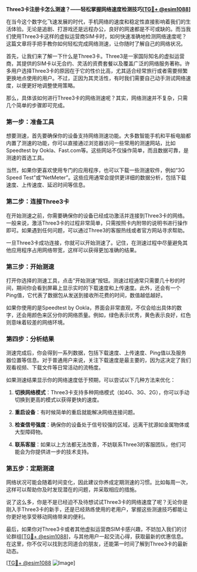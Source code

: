 **Three3卡注册卡怎么测速？——轻松掌握网络速度检测技巧[[TG💪+ @esim1088](https://t.me/s/esim1088)]**

在当今这个数字化飞速发展的时代，手机网络的速度和稳定性直接影响着我们的生活体验。无论是追剧、打游戏还是远程办公，良好的网速都是不可或缺的。而当我们使用Three3卡这样的虚拟运营商SIM卡时，如何快速准确地检测网络速度呢？这篇文章将手把手教你如何轻松完成网络测速，让你随时了解自己的网络状况。

首先，让我们来了解一下什么是Three3卡。Three3是一家国际知名的虚拟运营商，其提供的SIM卡以无合约、灵活的资费套餐以及覆盖广泛的网络服务著称。许多用户选择Three3卡的原因在于它的性价比高，尤其适合经常旅行或者需要频繁更换地点使用的用户。不过，正因为其灵活性，有时我们需要自己动手测试网络速度，以便更好地调整使用策略。

那么，具体该如何进行Three3卡的网络测速呢？其实，网络测速并不复杂，只需几个简单的步骤即可完成。

### **第一步：准备工具**
想要测速，首先要确保你的设备支持网络测速功能。大多数智能手机和平板电脑都内置了测速的功能，你可以直接通过浏览器访问一些常用的测速网站，比如Speedtest by Ookla、Fast.com等。这些网站不仅操作简单，而且数据可靠，是测速的首选工具。

当然，如果你更喜欢使用专门的应用程序，也可以下载一些测速软件，例如“3G Speed Test”或“NetMeter”。这些应用通常会提供更详细的数据分析，包括下载速度、上传速度、延迟时间等信息。

### **第二步：连接Three3卡**
在开始测速之前，你需要确保你的设备已经成功激活并连接到Three3卡的网络。一般来说，激活Three3卡的过程非常简单，只需按照卡内附带的说明书进行操作即可。如果遇到任何问题，可以通过Three3的客服热线或者官方网站寻求帮助。

一旦Three3卡成功连接，你就可以开始测速了。记住，在测速过程中尽量避免其他应用程序占用网络带宽，这样可以获得更加准确的结果。

### **第三步：开始测速**
打开你选择的测速工具，点击“开始测速”按钮。测速过程通常只需要几十秒的时间，期间你会看到屏幕上显示实时的下载速度和上传速度。此外，还会有一个Ping值，它代表了数据包从发送到接收所花费的时间，数值越低越好。

如果你使用的是Speedtest by Ookla，界面会非常直观，不仅会给出具体的数字，还会用颜色来区分你的网络质量。例如，绿色表示优秀，黄色表示良好，红色则意味着较差的网络环境。

### **第四步：分析结果**
测速完成后，你会得到一系列数据，包括下载速度、上传速度、Ping值以及服务器位置等信息。对于普通用户来说，关注下载速度是最主要的，因为这决定了我们观看视频、下载文件等日常活动的流畅度。

如果测速结果显示你的网络速度低于预期，可以尝试以下几种方法来优化：

1. **切换网络模式**：Three3卡支持多种网络模式（如4G、3G、2G），你可以手动切换到更高的模式以获得更快的速度。
   
2. **重启设备**：有时候简单的重启就能解决网络连接问题。
   
3. **检查信号强度**：确保你的设备处于信号较强的区域，远离干扰源如金属物体或大型障碍物。

4. **联系客服**：如果以上方法都无法改善，不妨联系Three3的客服团队，他们可能会为你提供进一步的技术支持。

### **第五步：定期测速**
网络状况可能会随着时间变化，因此建议你养成定期测速的习惯。比如每周一次，这样可以帮助你及时发现潜在的问题，并采取相应的措施。

说了这么多，你是不是已经迫不及待想试试Three3卡的网络速度了呢？无论你是刚入手Three3卡的新手，还是已经熟练使用的老用户，掌握这些测速技巧都能让你更好地享受移动网络带来的便利。

最后，如果你对Three3卡或者其他虚拟运营商SIM卡感兴趣，不妨加入我们的讨论群组[[TG💪+ @esim1088](https://t.me/s/esim1088)]，与其他用户一起交流心得，获取最新的优惠信息。在这里，你不仅可以找到志同道合的朋友，还能第一时间了解到Three3卡的最新动态。

[[TG💪+ @esim1088](https://t.me/s/esim1088) ![Image](https://i.postimg.cc/4NQfJmqS/Snipaste-2025-05-13-00-14-12.png)]